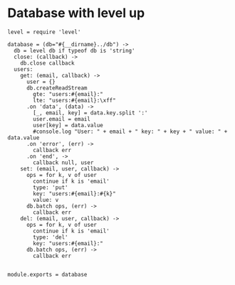 # Database with level up

    level = require 'level'

    database = (db="#{__dirname}../db") ->
      db = level db if typeof db is 'string'
      close: (callback) ->
        db.close callback
      users:
        get: (email, callback) ->
          user = {}
          db.createReadStream
            gte: "users:#{email}:"
            lte: "users:#{email}:\xff"
          .on 'data', (data) ->
            [_, email, key] = data.key.split ':'
            user.email = email
            user[key] = data.value
            #console.log "User: " + email + " key: " + key + " value: " + data.value
          .on 'error', (err) ->
            callback err
          .on 'end', ->
            callback null, user
        set: (email, user, callback) ->
          ops = for k, v of user
            continue if k is 'email'
            type: 'put'
            key: "users:#{email}:#{k}"
            value: v
          db.batch ops, (err) ->
            callback err
        del: (email, user, callback) ->
          ops = for k, v of user
            continue if k is 'email'
            type: 'del'
            key: "users:#{email}:"
          db.batch ops, (err) ->
            callback err


    module.exports = database
